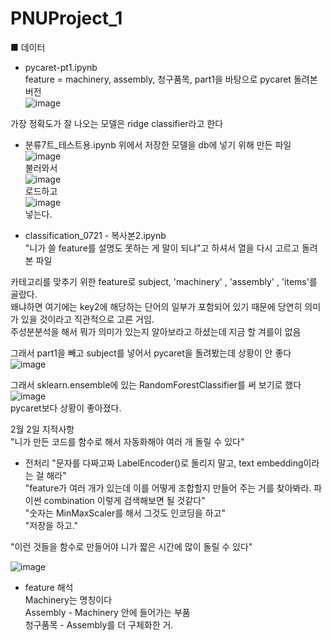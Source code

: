 # PNUProject_1


■ 데이터 
- pycaret-pt1.ipynb   
feature = machinery, assembly, 청구품목, part1을 바탕으로 pycaret 돌려본 버전   
![image](https://user-images.githubusercontent.com/113881813/216200335-005c154b-4365-4ae4-910d-d84fd765184a.png)   

가장 정확도가 잘 나오는 모델은 ridge classifier라고 한다

- 분류7트_테스트용.ipynb
위에서 저장한 모델을 db에 넣기 위해 만든 파일   
![image](https://user-images.githubusercontent.com/113881813/216206812-50609367-5274-4850-8e9f-02052a123765.png)   
불러와서   
![image](https://user-images.githubusercontent.com/113881813/216206850-d3413725-3397-4c4b-a2f7-2de3a5599838.png)   
로드하고   
![image](https://user-images.githubusercontent.com/113881813/216206904-e54ec8d5-e278-4a7b-b4c2-25d3fa808497.png)   
넣는다.   

- classification_0721 - 복사본2.ipynb   
"니가 쓸 feature를 설명도 못하는 게 말이 되냐"고 하셔서 열을 다시 고르고 돌려본 파일   

카테고리를 맞추기 위한 feature로 subject, 'machinery'  , 'assembly' , 'items'를 골랐다.   
왜냐하면 여기에는 key2에 해당하는 단어의 일부가 포함되어 있기 때문에 당연히 의미가 있을 것이라고 직관적으로 고른 거임.   
주성분분석을 해서 뭐가 의미가 있는지 알아보라고 하셨는데 지금 할 겨를이 없음   

그래서 part1을 빼고 subject를 넣어서 pycaret을 돌려봤는데 상황이 안 좋다   
![image](https://user-images.githubusercontent.com/113881813/216207648-f590bb5b-9985-41a7-8ded-85ef641f0b78.png)   

그래서 sklearn.ensemble에 있는 RandomForestClassifier를 써 보기로 했다   
![image](https://user-images.githubusercontent.com/113881813/216207884-d8d3d505-e91c-43b2-b072-18876d807c27.png)   
pycaret보다 상황이 좋아졌다.   

2월 2일 지적사항   
"니가 만든 코드를 함수로 해서 자동화해야 여러 개 돌릴 수 있다"   
- 전처리
"문자를 다짜고짜 LabelEncoder()로 돌리지 말고, text embedding이라는 걸 해라"   
"feature가 여러 개가 있는데 이를 어떻게 조합할지 만들어 주는 거를 찾아봐라. 파이썬 combination 이렇게 검색해보면 될 것같다"   
"숫자는 MinMaxScaler를 해서 그것도 인코딩을 하고"   
"저장을 하고."   

"이런 것들을 함수로 만들어야 니가 짧은 시간에 많이 돌릴 수 있다"   

![image](https://user-images.githubusercontent.com/113881813/216211144-04d629f2-10e5-42b3-a929-ce9f32077bc4.png)   
- feature 해석   
Machinery는 명칭이다   
Assembly - Machinery 안에 들어가는 부품   
청구품목 - Assembly를 더 구체화한 거.   
